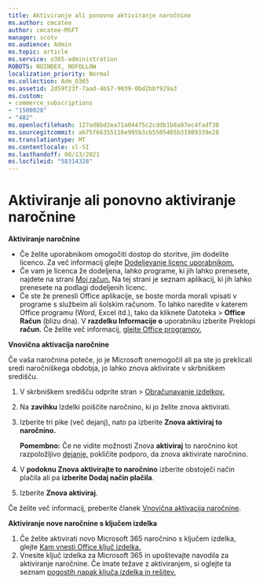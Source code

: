 ```yaml
---
title: Aktiviranje ali ponovno aktiviranje naročnine
ms.author: cmcatee
author: cmcatee-MSFT
manager: scotv
ms.audience: Admin
ms.topic: article
ms.service: o365-administration
ROBOTS: NOINDEX, NOFOLLOW
localization_priority: Normal
ms.collection: Adm_O365
ms.assetid: 2d59f23f-7aad-4b57-9039-0bd2bbf929a3
ms.custom:
- commerce_subscriptions
- "1500028"
- "482"
ms.openlocfilehash: 127ad8bd2ea71a04475c2cddb1b8a97ec4fadf38
ms.sourcegitcommit: ab75f66355116e995b3cb5505465b31989339e28
ms.translationtype: MT
ms.contentlocale: sl-SI
ms.lasthandoff: 08/13/2021
ms.locfileid: "58314328"
---
```

# <a name="activate-or-reactivate-a-subscription"></a>Aktiviranje ali ponovno aktiviranje naročnine

**Aktiviranje naročnine**

- Če želite uporabnikom omogočiti dostop do storitve, jim dodelite licenco. Za več informacij glejte [Dodeljevanje licenc uporabnikom.](https://docs.microsoft.com/microsoft-365/admin/manage/assign-licenses-to-users)
- Če vam je licenca že dodeljena, lahko programe, ki jih lahko prenesete, najdete na strani [Moj račun.](https://portal.office.com/account/#installs) Na tej strani je seznam aplikacij, ki jih lahko prenesete na podlagi dodeljenih licenc.
- Če ste že prenesli Office aplikacije, se boste morda morali vpisati v programe s službeim ali šolskim računom. To lahko naredite v katerem Office programu (Word, Excel itd.), tako da kliknete Datoteka  >  **Office Račun** (blizu dna). V **razdelku Informacije o** uporabniku izberite Preklopi **račun.** Če želite več informacij, [glejte Office programov.](https://docs.microsoft.com/microsoft-365/admin/setup/install-applications)

**Vnovična aktivacija naročnine**

Če vaša naročnina poteče, jo je Microsoft onemogočil ali pa ste jo preklicali sredi naročniškega obdobja, jo lahko znova aktivirate v skrbniškem središču.
  
1. V skrbniškem središču odprite stran  >  [Obračunavanje izdelkov.](https://go.microsoft.com/fwlink/p/?linkid=842054)
2. Na **zavihku** Izdelki poiščite naročnino, ki jo želite znova aktivirati.
3. Izberite tri pike (več dejanj), nato pa izberite **Znova aktiviraj to naročnino.**

    **Pomembno:** Če ne vidite možnosti Znova **aktiviraj** to naročnino kot razpoložljivo [dejanje,](https://go.microsoft.com/fwlink/p/?linkid=518322) pokličite podporo, da znova aktivirate naročnino.

4. V **podoknu Znova aktivirajte to naročnino** izberite obstoječi način plačila ali pa **izberite Dodaj način plačila**.
5. Izberite **Znova aktiviraj**.

Če želite več informacij, preberite članek [Vnovična aktivacija naročnine](https://docs.microsoft.com/microsoft-365/commerce/subscriptions/reactivate-your-subscription).

**Aktiviranje nove naročnine s ključem izdelka**

1. Če želite aktivirati novo Microsoft 365 naročnino s ključem izdelka, glejte [Kam vnesti Office ključ izdelka.](https://support.office.com/article/where-to-enter-your-office-product-key-0a82e5ae-739e-4b92-a6f4-2ec780c185db)
2. Vnesite ključ izdelka za Microsoft 365 in upoštevajte navodila za aktiviranje naročnine. Če imate težave z aktiviranjem, si oglejte ta seznam [pogostih napak ključa izdelka in rešitev.](https://docs.microsoft.com/microsoft-365/commerce/product-key-errors-and-solutions)